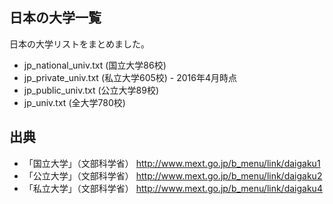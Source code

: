 ## 日本の大学一覧

日本の大学リストをまとめました。

- jp_national_univ.txt (国立大学86校)
- jp_private_univ.txt (私立大学605校) - 2016年4月時点
- jp_public_univ.txt (公立大学89校)
- jp_univ.txt (全大学780校)

## 出典
- 「国立大学」（文部科学省） http://www.mext.go.jp/b_menu/link/daigaku1
- 「公立大学」（文部科学省） http://www.mext.go.jp/b_menu/link/daigaku2
- 「私立大学」（文部科学省） http://www.mext.go.jp/b_menu/link/daigaku4

